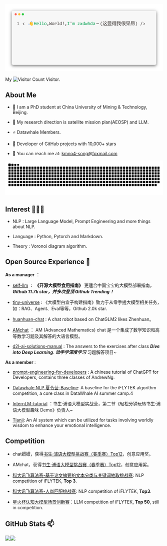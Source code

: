 <div align="center">
    <img src="image/readme_file.png">
</div>

My ![Visitor Count](https://profile-counter.glitch.me/zxdwhda/count.svg) Visitor.

## About Me  
- 🌱 I am a PhD student at China University of Mining & Technology, Beijing.

- 💬 My research direction is satellite mission plan(AEOSP) and LLM.

- ⭐ Datawhale Members.

- 🌟 Developer of GitHub projects with 10,000+ stars

- 📧 You can reach me at: kmno4-song@foxmail.com

<picture>
  <source media="(prefers-color-scheme: dark)" srcset="https://raw.githubusercontent.com/zxdwhda/zxdwhda/output/github-contribution-grid-snake-dark.svg">
  <source media="(prefers-color-scheme: light)" srcset="https://raw.githubusercontent.com/zxdwhda/zxdwhda//output/github-contribution-grid-snake.svg">
  <img alt="github contribution grid snake animation" src="https://raw.githubusercontent.com/zxdwhda/zxdwhda/output/github-contribution-grid-snake.svg">
</picture>

## Interest 👨🏽‍💻
- NLP : Large Language Model, Prompt Engineering and more things about NLP.

- Language : Python, Pytorch and Markdown.

- Theory : Voronoi diagram algorithm.

## Open Source Experience 👯

**As a manager** ：

- [self-llm](https://github.com/datawhalechina/self-llm.git) ： **《开源大模型食用指南》** 更适合中国宝宝的大模型部署指南，_**Github 11.7k star，并多次登顶 Github Trending！**_

- [tiny-universe](https://github.com/datawhalechina/tiny-universe) : 《大模型白盒子构建指南》致力于从零手搓大模型相关任务，如：RAG、Agent、Eval等等，Github 2.0k star.

- [huanhuan-chat](https://github.com/zxdwhda/huanhuan-chat.git) : A chat robot based on ChatGLM2 likes Zhenhuan。

- [AMchat](https://github.com/AXYZdong/AMchat.git) ： AM (Advanced Mathematics) chat 是一个集成了数学知识和高等数学习题及其解答的大语言模型。

- [d2l-ai-solutions-manual](https://github.com/datawhalechina/d2l-ai-solutions-manual.git) : The answers to the exercises after class _**Dive into Deep Learning**_. ***动手学深度学习*** 习题解答项目~

**As a member** :
- [prompt-engineering-for-developers](https://github.com/datawhalechina/prompt-engineering-for-developers.git) : A chinese tutorial of ChatGPT for Developers, contains three classes of AndrewNg.

- [Datawhale NLP 夏令营-Baseline](https://vj6fpcxa05.feishu.cn/docx/DIged2HfIojIYlxWP9Hc2x0UnVd): A baseline for the iFLYTEK algorithm competition, a core class in DataWhale AI summer camp.4

- [InternLM-tutorial](https://github.com/InternLM/tutorial.git) ：书生·浦语大模型实战营，第二节《轻松分钟玩转书生·浦语大模型趣味 Demo》负责人~

- [Tianji](https://github.com/SocialAI-tianji/Tianji): An AI system which can be utilized for tasks involving worldly wisdom to enhance your emotional intelligence.

## Competition

- chat嬛嬛，获得[书生·浦语大模型挑战赛（春季赛）Top12](https://mp.weixin.qq.com/s/8Xh232cWplgg3qdfMdD0YQ)，创意应用奖。

- AMchat，获得[书生·浦语大模型挑战赛（春季赛）Top12](https://mp.weixin.qq.com/s/8Xh232cWplgg3qdfMdD0YQ)，创意应用奖。

- [科大讯飞算法赛-基于论文摘要的文本分类与关键词抽取挑战赛](http://challenge.xfyun.cn/topic/info?type=abstract-of-the-paper): NLP competition of iFLYTEK, **Top 3**.

- [科大讯飞算法赛-人岗匹配挑战赛](http://challenge.xfyun.cn/topic/info?type=person-post-matching-2023): NLP competition of iFLYTEK, **Top3**.

- [星火杯认知大模型场景创新赛](http://challenge.xfyun.cn/xinghuo)：LLM competition of iFLYTEK, **Top 50**, still in competition.

## GitHub Stats 📫

<div>
  <img height="170" align="left" src="https://github-readme-stats.vercel.app/api?username=zxdwhda&show_icons=true&theme=light" />
  <img src="https://github-readme-stats.vercel.app/api/top-langs/?username=zxdwhda&hide_langs_below=1&theme=default&line_height=27&layout=compact" />
</div>